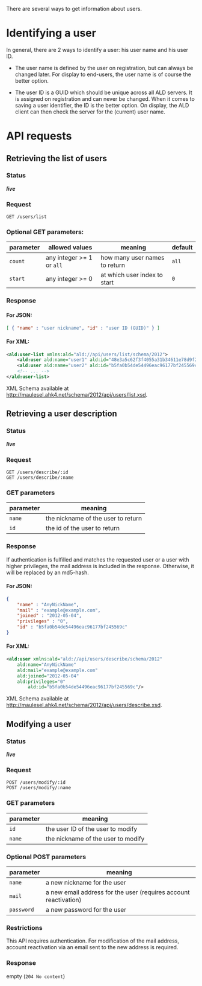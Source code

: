 There are several ways to get information about users.

# Identifying a user
In general, there are 2 ways to identify a user: his user name and his user ID.

* The user name is defined by the user on registration, but can always be changed later. For display to end-users, the user name is of course the better option.

* The user ID is a GUID which should be unique across all ALD servers. It is assigned on registration and can never be changed. When it comes to saving a user identifier, the ID is the better option. On display, the ALD client can then check the server for the (current) user name.

# API requests
## Retrieving the list of users
### Status
***live***

### Request
```
GET /users/list
```

### Optional GET parameters:

parameter   | allowed values              | meaning                       | default
------------|-----------------------------|-------------------------------|---------
`count`     | any integer >= 1 or `all`   | how many user names to return | `all`
`start`     | any integer >= 0            | at which user index to start  | `0`

### Response
#### For JSON:
```json
[ { "name" : "user nickname", "id" : "user ID (GUID)" } ]
```

#### For XML:
```xml
<ald:user-list xmlns:ald="ald://api/users/list/schema/2012">
    <ald:user ald:name="user1" ald:id="48e3a5c62f3f4055a31b34611e78d9f2"/>
    <ald:user ald:name="user2" ald:id="b5fa0b54de54496eac96177bf245569c"/>
    <!-- ... -->
</ald:user-list>
```
XML Schema available at http://maulesel.ahk4.net/schema/2012/api/users/list.xsd.

## Retrieving a user description
### Status
***live***

### Request
```
GET /users/describe/:id
GET /users/describe/:name
```

### GET parameters
parameter | meaning
----------|------------------------------------
`name`    | the nickname of the user to return
`id`      |  the id of the user to return

### Response

If authentication is fulfilled and matches the requested user or a user with higher privileges, the mail address is included in the response. Otherwise, it will be replaced by an md5-hash.

#### For JSON:
```json
{
    "name" : "AnyNickName",
    "mail" : "example@example.com",
    "joined" : "2012-05-04",
    "privileges" : "0",
    "id" : "b5fa0b54de54496eac96177bf245569c"
}
```

#### For XML:
```xml
<ald:user xmlns:ald="ald://api/users/describe/schema/2012"
	ald:name="AnyNickName"
	ald:mail="example@example.com"
	ald:joined="2012-05-04"
	ald:privileges="0"
        ald:id="b5fa0b54de54496eac96177bf245569c"/>
```
XML Schema available at http://maulesel.ahk4.net/schema/2012/api/users/describe.xsd.


## Modifying a user
### Status
***live***

### Request
```
POST /users/modify/:id
POST /users/modify/:name
```

### GET parameters
parameter | meaning
----------|-------------------------------
`id`      | the user ID of the user to modify
`name`    | the nickname of the user to modify

### Optional POST parameters
parameter | meaning
----------|----------------------
`name`    | a new nickname for the user
`mail`    | a new email address for the user (requires account reactivation)
`password`| a new password for the user

### Restrictions
This API requires authentication. For modification of the mail address, account reactivation via an email sent to the new address is required.

### Response
empty (`204 No content`)